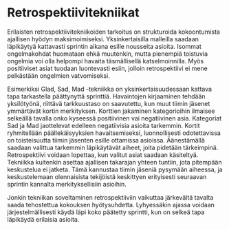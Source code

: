 # Retrospektiivitekniikat

Erilaisten retrospektiivitekniikoiden tarkoitus on strukturoida kokoontumista ajallisen hyödyn maksimoimiseksi. Yksinkertaisilla malleilla saadaan läpikäytyä kattavasti sprintin aikana esille nousseita asioita. Isommat ongelmakohdat huomataan ehkä muutenkin, mutta pienempiä toistuvia ongelmia voi olla helpompi havaita täsmällisellä katselmoinnilla. Myös positiiviset asiat tuodaan luontevasti esiin, jolloin retrospektiivi ei mene pelkästään ongelmien vatvomiseksi. 

Esimerkiksi Glad, Sad, Mad -tekniikka on yksinkertaisuudessaan kattava tapa tarkastella päättynyttä sprinttiä. Havaintojen kirjaaminen tehdään yksilötyönä, riittävä tarkkuustaso on saavutettu, kun muut tiimin jäsenet ymmärtävät kortin merkityksen. Korttien jakaminen kategorioihin ilmaisee selkeällä tavalla onko kyseessä positiivinen vai negatiivinen asia. Kategoriat Sad ja Mad jaottelevat edelleen negatiivisia asioita tarkemmin. Kortit ryhmitellään päällekäisyyksien havaitsemiseksi, luonnollisesti odotettavissa on toisteisuutta tiimin jäsenten esille ottamissa asioissa. Äänestämällä saadaan valittua tarkemmin läpikäytävät aiheet, joita pidetään tärkeimpinä. Retrospektiivi voidaan lopettaa, kun valitut asiat saadaan käsiteltyä. Tekniikka kuitenkin asettaa ajallisen takarajan yhteen tuntiin, jota pitempään keskustelua ei jatketa. Tämä kannustaa tiimin jäseniä pysymään aiheessa, ja keskustelemaan olennaisista tekijöistä keskittyen erityisesti seuraavan sprintin kannalta merkityksellisiin asioihin. 

Jonkin tekniikan soveltaminen retrospektiiviin vaikuttaa järkevältä tavalta saada tehostettua kokouksen hyötysuhdetta. Lyhyessäkin ajassa voidaan järjestelmällisesti käydä läpi koko päätetty sprintti, kun on selkeä tapa läpikäydä erilaisia asioita. 
